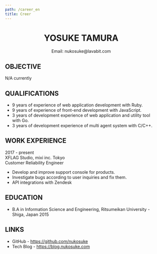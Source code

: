```yaml
---
path: /career_en
title: Creer
---
```


<div align='center'>
    <h1>YOSUKE TAMURA</h1>
    <p>Email: nukosuke@lavabit.com</p>
</div>

## OBJECTIVE
N/A currently

## QUALIFICATIONS
- 9 years of experience of web application development with Ruby.
- 9 years of experience of front-end development with JavaScript.
- 3 years of development experience of web application and utility tool with Go.
- 3 years of development experience of multi agent system with C/C++.

## WORK EXPERIENCE
2017 - present  
XFLAG Studio, mixi inc. Tokyo  
Customer Reliability Engineer

- Develop and improve support console for products.
- Investigate bugs according to user inquiries and fix them.
- API integrations with Zendesk

## EDUCATION
- B.A in Information Science and Engineering, Ritsumeikan University - Shiga, Japan 2015

## LINKS
- GitHub - https://github.com/nukosuke
- Tech Blog - https://blog.nukosuke.com
